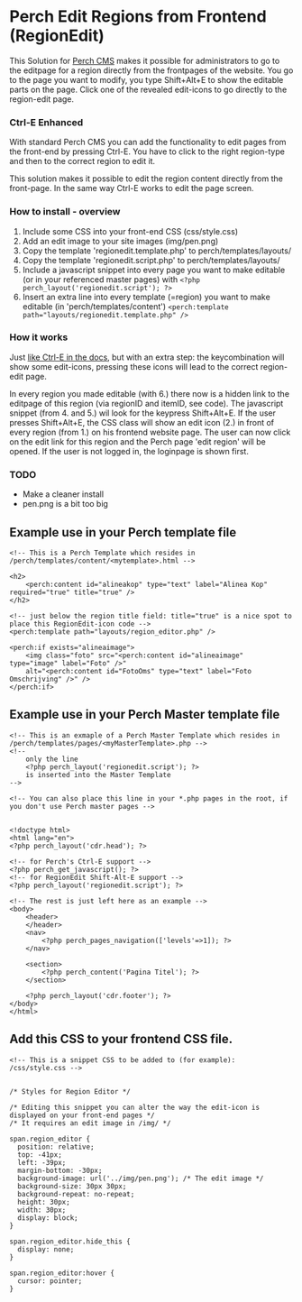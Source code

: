 # Perch Edit Regions from Frontend (RegionEdit)   

This Solution for [Perch CMS](http://grabaperch.com) makes it possible for administrators to go to the editpage for a region directly from the frontpages of the website. 
You go to the page you want to modify, you type Shift+Alt+E to show the editable parts on the page. Click one of the revealed edit-icons to go directly to the region-edit page. 

### Ctrl-E Enhanced
With standard Perch CMS you can add the functionality to edit pages from the front-end by pressing Ctrl-E. You have to click to the right region-type and then to the correct region to edit it.

This solution makes it possible to edit the region content directly from the front-page. In the same way Ctrl-E works to edit the page screen.    



### How to install - overview
1. Include some CSS into your front-end CSS (css/style.css) 
2. Add an edit image to your site images (img/pen.png)   
3. Copy the template 'regionedit.template.php' to perch/templates/layouts/
4. Copy the template 'regionedit.script.php' to perch/templates/layouts/
5. Include a javascript snippet into every page you want to make editable (or in your referenced master pages) with 
`<?php perch_layout('regionedit.script'); ?>`
6. Insert an extra line into every template (=region) you want to make editable (in 'perch/templates/content') 
`<perch:template path="layouts/regionedit.template.php" />`


### How it works
Just [like Ctrl-E in the docs](https://docs.grabaperch.com/video/v/perch-editing-shortcuts/), but with an extra step: the keycombination will show some edit-icons, pressing these icons will lead to the correct region-edit page.

In every region you made editable (with 6.) there now is a hidden link to the editpage of this region (via regionID and itemID, see code).
The javascript snippet (from 4. and 5.) wil look for the keypress Shift+Alt+E. If the user presses Shift+Alt+E, the CSS class will show an edit icon (2.) in front of every region (from 1.) on his frontend website page. 
The user can now click on the edit link for this region and the Perch page 'edit region' will be opened. If the user is not logged in, the loginpage is shown first. 

### TODO   
- Make a cleaner install
- pen.png is a bit too big


## Example use in your Perch template file
~~~
<!-- This is a Perch Template which resides in /perch/templates/content/<mytemplate>.html -->

<h2>
	<perch:content id="alineakop" type="text" label="Alinea Kop" required="true" title="true" />
</h2>

<!-- just below the region title field: title="true" is a nice spot to place this RegionEdit-icon code -->
<perch:template path="layouts/region_editor.php" />

<perch:if exists="alineaimage">
	<img class="foto" src="<perch:content id="alineaimage" type="image" label="Foto" />" 
	alt="<perch:content id="FotoOms" type="text" label="Foto Omschrijving" />" />
</perch:if>
~~~


## Example use in your Perch Master template file
~~~
<!-- This is an exmaple of a Perch Master Template which resides in /perch/templates/pages/<myMasterTemplate>.php -->
<!-- 
    only the line 
    <?php perch_layout('regionedit.script'); ?>
    is inserted into the Master Template
-->

<!-- You can also place this line in your *.php pages in the root, if you don't use Perch master pages -->


<!doctype html>
<html lang="en">
<?php perch_layout('cdr.head'); ?>

<!-- for Perch's Ctrl-E support -->
<?php perch_get_javascript(); ?>  
<!-- for RegionEdit Shift-Alt-E support -->
<?php perch_layout('regionedit.script'); ?>

<!-- The rest is just left here as an example -->
<body>
	<header>
	</header>
	<nav>
        <?php perch_pages_navigation(['levels'=>1]); ?>
	</nav>

	<section>
		<?php perch_content('Pagina Titel'); ?>
	</section>

	<?php perch_layout('cdr.footer'); ?>
</body>
</html>
~~~


## Add this CSS to your frontend CSS file.  
~~~
<!-- This is a snippet CSS to be added to (for example): /css/style.css -->


/* Styles for Region Editor */

/* Editing this snippet you can alter the way the edit-icon is displayed on your front-end pages */ 
/* It requires an edit image in /img/ */

span.region_editor { 
  position: relative;
  top: -41px;
  left: -39px;
  margin-bottom: -30px;
  background-image: url('../img/pen.png'); /* The edit image */
  background-size: 30px 30px;
  background-repeat: no-repeat;
  height: 30px;
  width: 30px;
  display: block;
}

span.region_editor.hide_this {
  display: none;
}

span.region_editor:hover {
  cursor: pointer;
}
~~~